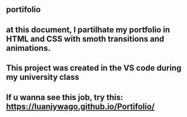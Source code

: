 ## portifolio

## at this document, I partilhate my portfolio in HTML and CSS with smoth transitions and animations.
## This project was created in the VS code during my university class
## If u wanna see this job, try this: https://luanjywago.github.io/Portifolio/
